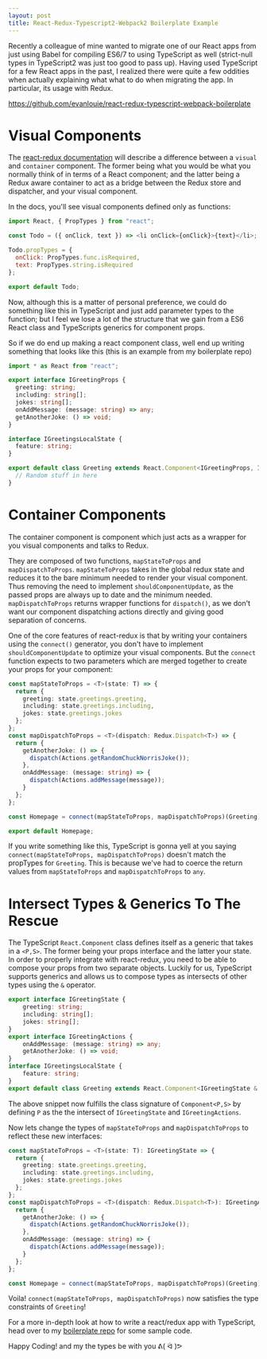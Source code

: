 ```yaml
---
layout: post
title: React-Redux-Typescript2-Webpack2 Boilerplate Example
---
```


Recently a colleague of mine wanted to migrate one of our React apps from just using Babel for compiling ES6/7 to using TypeScript as well (strict-null types in TypeScript2 was just too good to pass up). Having used TypeScript for a few React apps in the past, I realized there were quite a few oddities when actually explaining what what to do when migrating the app. In particular, its usage with Redux.

<https://github.com/evanlouie/react-redux-typescript-webpack-boilerplate>

# Visual Components

The [react-redux documentation](http://redux.js.org/docs/basics/UsageWithReact.html) will describe a difference between a `visual` and `container` component. The former being what you would be what you normally think of in terms of a React component; and the latter being a Redux aware container to act as a bridge between the Redux store and dispatcher, and your visual component.

In the docs, you'll see visual components defined only as functions:

```javascript
import React, { PropTypes } from "react";

const Todo = ({ onClick, text }) => <li onClick={onClick}>{text}</li>;

Todo.propTypes = {
  onClick: PropTypes.func.isRequired,
  text: PropTypes.string.isRequired
};

export default Todo;
```

Now, although this is a matter of personal preference, we could do something like this in TypeScript and just add parameter types to the function; but I feel we lose a lot of the structure that we gain from a ES6 React class and TypeScripts generics for component props.

So if we do end up making a react component class, well end up writing something that looks like this (this is an example from my boilerplate repo)

```typescript
import * as React from "react";

export interface IGreetingProps {
  greeting: string;
  including: string[];
  jokes: string[];
  onAddMessage: (message: string) => any;
  getAnotherJoke: () => void;
}

interface IGreetingsLocalState {
  feature: string;
}

export default class Greeting extends React.Component<IGreetingProps, IGreetingsLocalState> {
  // Random stuff in here
}
```

# Container Components

The container component is component which just acts as a wrapper for you visual components and talks to Redux.

They are composed of two functions, `mapStateToProps` and `mapDispatchToProps`. `mapStateToProps` takes in the global redux state and reduces it to the bare minimum needed to render your visual component. Thus removing the need to implement `shouldComponentUpdate`, as the passed props are always up to date and the minimum needed. `mapDispatchToProps` returns wrapper functions for `dispatch()`, as we don't want our component dispatching actions directly and giving good separation of concerns.

One of the core features of react-redux is that by writing your containers using the `connect()` generator, you don't have to implement `shouldComponentUpdate` to optimize your visual components. But the `connect` function expects to two parameters which are merged together to create your props for your component:

```typescript
const mapStateToProps = <T>(state: T) => {
  return {
    greeting: state.greetings.greeting,
    including: state.greetings.including,
    jokes: state.greetings.jokes
  };
};
const mapDispatchToProps = <T>(dispatch: Redux.Dispatch<T>) => {
  return {
    getAnotherJoke: () => {
      dispatch(Actions.getRandomChuckNorrisJoke());
    },
    onAddMessage: (message: string) => {
      dispatch(Actions.addMessage(message));
    }
  };
};

const Homepage = connect(mapStateToProps, mapDispatchToProps)(Greeting);

export default Homepage;
```

If you write something like this, TypeScript is gonna yell at you saying `connect(mapStateToProps, mapDispatchToProps)` doesn't match the propTypes for `Greeting`. This is because we've had to coerce the return values from `mapStateToProps` and `mapDispatchToProps` to `any`.

# Intersect Types & Generics To The Rescue

The TypeScript `React.Component` class defines itself as a generic that takes in a `<P,S>`. The former being your props interface and the latter your state. In order to properly integrate with react-redux, you need to be able to compose your props from two separate objects. Luckily for us, TypeScript supports generics and allows us to compose types as intersects of other types using the `&` operator.

```typescript
export interface IGreetingState {
    greeting: string;
    including: string[];
    jokes: string[];
}
export interface IGreetingActions {
    onAddMessage: (message: string) => any;
    getAnotherJoke: () => void;
}
interface IGreetingsLocalState {
    feature: string;
}
export default class Greeting extends React.Component<IGreetingState & IGreetingActions, IGreetingsLocalState
```

The above snippet now fulfills the class signature of `Component<P,S>` by defining `P` as the the intersect of `IGreetingState` and `IGreetingActions`.

Now lets change the types of `mapStateToProps` and `mapDispatchToProps` to reflect these new interfaces:

```typescript
const mapStateToProps = <T>(state: T): IGreetingState => {
  return {
    greeting: state.greetings.greeting,
    including: state.greetings.including,
    jokes: state.greetings.jokes
  };
};
const mapDispatchToProps = <T>(dispatch: Redux.Dispatch<T>): IGreetingActions => {
  return {
    getAnotherJoke: () => {
      dispatch(Actions.getRandomChuckNorrisJoke());
    },
    onAddMessage: (message: string) => {
      dispatch(Actions.addMessage(message));
    }
  };
};

const Homepage = connect(mapStateToProps, mapDispatchToProps)(Greeting);
```

Voila! `connect(mapStateToProps, mapDispatchToProps)` now satisfies the type constraints of `Greeting`!

For a more in-depth look at how to write a react/redux app with TypeScript, head over to my [boilerplate repo](https://github.com/evanlouie/react-redux-typescript-webpack-boilerplate) for some sample code.

Happy Coding! and my the types be with you ᕕ( ᐛ )ᕗ
